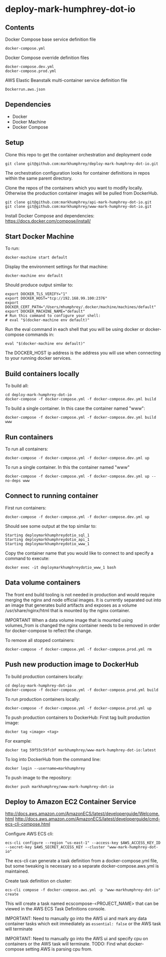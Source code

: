 # deploy-mark-humphrey-dot-io

## Contents

Docker Compose base service definition file
```
docker-compose.yml
```

Docker Compose override definition files
```
docker-compose.dev.yml
docker-compose.prod.yml
```

AWS Elastic Beanstalk multi-container service definition file
```
Dockerrun.aws.json
```

## Dependencies

* Docker
* Docker Machine
* Docker Compose

## Setup
Clone this repo to get the container orchestration and deployment code
```
git clone git@github.com:markhumphrey/deploy-mark-humphrey-dot-io.git
```

The orchestration configuration looks for container definitions in repos within the same parent directory.

Clone the repos of the containers which you want to modify locally. Otherwise the
production container images will be pulled from DockerHub.
```
git clone git@github.com:markhumphrey/api-mark-humphrey-dot-io.git
git clone git@github.com:markhumphrey/www-mark-humphrey-dot-io.git
```

Install Docker Compose and dependencies:
https://docs.docker.com/compose/install/

## Start Docker Machine

To run:
```
docker-machine start default
```

Display the environment settings for that machine:

```
docker-machine env default
```

Should produce output similar to:

```
export DOCKER_TLS_VERIFY="1"
export DOCKER_HOST="tcp://192.168.99.100:2376"
export DOCKER_CERT_PATH="/Users/mhumphrey/.docker/machine/machines/default"
export DOCKER_MACHINE_NAME="default"
# Run this command to configure your shell:
# eval "$(docker-machine env default)"
```

Run the eval command in each shell that you will be using docker or docker-compose commands in:
```
eval "$(docker-machine env default)"
```

The DOCKER_HOST ip address is the address you will use when connecting to your running docker services.

## Build containers locally
To build all:
```
cd deploy-mark-humphrey-dot-io
docker-compose -f docker-compose.yml -f docker-compose.dev.yml build
```

To build a single container. In this case the container named "www":
```
docker-compose -f docker-compose.yml -f docker-compose.dev.yml build www
```

## Run containers
To run all containers:
```
docker-compose -f docker-compose.yml -f docker-compose.dev.yml up
```

To run a single container. In this the container named "www"
```
docker-compose -f docker-compose.yml -f docker-compose.dev.yml up --no-deps www
```

## Connect to running container
First run containers:
```
docker-compose -f docker-compose.yml -f docker-compose.dev.yml up
```

Should see some output at the top similar to:
```
Starting deploymarkhumphreydotio_sql_1
Starting deploymarkhumphreydotio_api_1
Starting deploymarkhumphreydotio_www_1
```

Copy the container name that you would like to connect to and specify a command to execute:

```
docker exec -it deploymarkhumphreydotio_www_1 bash
```

## Data volume containers

The front end build tooling is not needed in production and would require
merging the nginx and node official images. It is currently separated out into an
image that generates build artifacts and exposes as a volume /usr/share/nginx/html
that is mounted by the nginx container.

IMPORTANT
When a data volume image that is mounted using volumes_from is changed the nginx
container needs to be removed in order for docker-compose to reflect the change.

To remove all stopped containers:
```
docker-compose -f docker-compose.yml -f docker-compose.prod.yml rm
```

## Push new production image to DockerHub
To build production containers locally:
```
cd deploy-mark-humphrey-dot-io
docker-compose -f docker-compose.yml -f docker-compose.prod.yml build
```

To run production containers locally:
```
docker-compose -f docker-compose.yml -f docker-compose.prod.yml up
```

To push production containers to DockerHub:
First tag built production image:
```
docker tag <image> <tag>
```

For example:
```
docker tag 59f55c59fcbf markhumphrey/www-mark-humphrey-dot-io:latest
```

To log into DockerHub from the command line:
```
docker login --username=markhumphrey
```

To push image to the repository:
```
docker push markhumphrey/www-mark-humphrey-dot-io
```

## Deploy to Amazon EC2 Container Service
http://docs.aws.amazon.com/AmazonECS/latest/developerguide/Welcome.html
http://docs.aws.amazon.com/AmazonECS/latest/developerguide/cmd-ecs-cli-compose.html

Configure AWS ECS cli:
```
ecs-cli configure --region "us-east-1" --access-key $AWS_ACCESS_KEY_ID --secret-key $AWS_SECRET_ACCESS_KEY --cluster "www-mark-humphrey-dot-io"
```

The ecs-cli can generate a task definition from a docker-compose.yml file, but
some tweaking is necessary so a separate docker-compose.aws.yml is maintained.

Create task definition on cluster:
```
ecs-cli compose -f docker-compose.aws.yml -p "www-markhumphrey-dot-io" create
```

This will create a task named ecscompose-<PROJECT_NAME> that can be viewed in
the AWS ECS Task Definitions console.

IMPORTANT: Need to manually go into the AWS ui and mark any data container tasks
which exit immediately as ```essential: false``` or the AWS task will terminate

IMPORTANT: Need to manually go into the AWS ui and specify cpu on containers
or the AWS task will terminate. TODO: Find what docker-compose setting AWS is
parsing cpu from.
